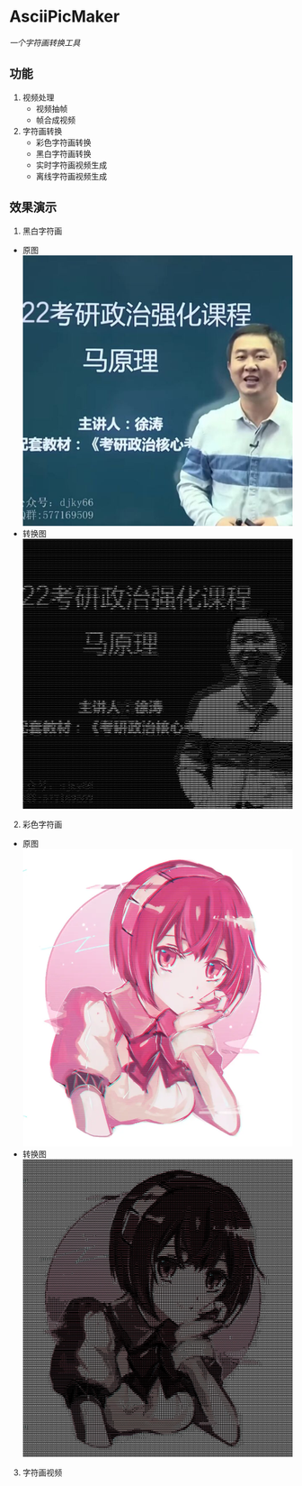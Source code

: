 # **AsciiPicMaker**
*一个字符画转换工具*


## 功能
1. 视频处理
    + 视频抽帧
    + 帧合成视频
2. 字符画转换
    + 彩色字符画转换
    + 黑白字符画转换
    + 实时字符画视频生成
    + 离线字符画视频生成

## 效果演示

1. 黑白字符画
  + 原图
    ![](/1.jpg)
  + 转换图
    ![](/1_ascii.jpg)
2. 彩色字符画
  + 原图
    ![](/2.jpg)
  + 转换图
    ![](/2_ascii.jpg)
3. 字符画视频
